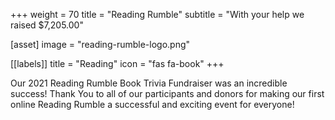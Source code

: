 +++
weight = 70
title = "Reading Rumble"
subtitle = "With your help we raised $7,205.00"

[asset]
  image = "reading-rumble-logo.png"
  
[[labels]]
  title = "Reading"
  icon = "fas fa-book"
+++

Our 2021 Reading Rumble Book Trivia Fundraiser was an incredible success! Thank You to all of our participants and donors for making our first online Reading Rumble a successful and exciting event for everyone!
